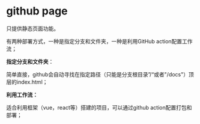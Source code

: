 # github page

只提供静态页面功能。

有两种部署方式，一种是指定分支和文件夹，一种是利用GitHub action配置工作流；

**指定分支和文件夹**：

简单直接，github会自动寻找在指定路径（只能是分支根目录”/“或者"/docs"）顶层的index.html；

**利用工作流：**

适合利用框架（vue，react等）搭建的项目，可以通过github action配置打包和部署；
